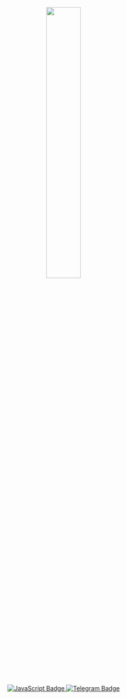 <div id="header" align="center">
  <img src="https://media1.giphy.com/media/v1.Y2lkPTc5MGI3NjExeTlpOGczb29vYTAzanJyM2w0YWNxaXI0cDYzYzg1N3p4Zmxkdm1zMiZlcD12MV9pbnRlcm5hbF9naWZfYnlfaWQmY3Q9Zw/qgQUggAC3Pfv687qPC/giphy.gif" width="40%" height="40%" />
</div>
<div id="badges" align="center">
  <a href="https://t.me/Ow1Max">
    <img src="https://img.shields.io/badge/I%E2%99%A5JavaScript-003342?logo=javascript&logoColor=yellow&style=for-the-badge" alt="JavaScript Badge"/>
    <img src="https://img.shields.io/badge/Telegram-003342?logo=telegram&logoColor=white&style=for-the-badge" alt="Telegram Badge"/>
  </a>
</div>
